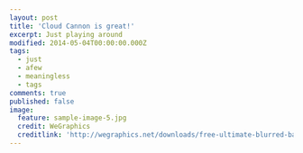 ```yaml
---
layout: post
title: 'Cloud Cannon is great!'
excerpt: Just playing around
modified: 2014-05-04T00:00:00.000Z
tags:
  - just
  - afew
  - meaningless
  - tags
comments: true
published: false
image:
  feature: sample-image-5.jpg
  credit: WeGraphics
  creditlink: 'http://wegraphics.net/downloads/free-ultimate-blurred-background-pack/'
---
```

